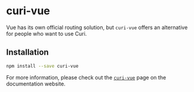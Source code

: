 # curi-vue

Vue has its own official routing solution, but `curi-vue` offers an alternative for people who want to use Curi.

## Installation

```sh
npm install --save curi-vue
```

For more information, please check out the [`curi-vue`](https://pshrmn.github.io/curi/packages/curi-vue) page on the documentation website.
